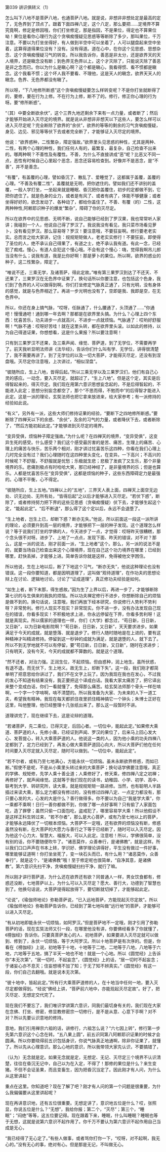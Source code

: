 第039 讲识俱转义（1）

怎么叫下八地不是菩萨八地，也通菩萨八地。就是说，非想非非想处定是最高的定了，无色界到了顶点了。跟着下面四禅八定，这个八定，那么要把……定境界不算究竟啊，修定是修因哦，你们打坐修定，那是指因，不是果位，得定也不算果位呦！果位是看你心理行为这个贪嗔痴慢疑见思惑等等断除了多少，那叫果位，千万注意。不要以为打坐坐得好，有人做到半空中可以坐着了，人可以腿盘起来空中坐着，这算得道得果位没有？没有。没有得道。道在心中，在你这个见思惑、思想杂念、这个贪嗔痴慢疑习气的转变。所以我告诉你，善恶是非太分，还是欲界天的天人境界，还是瞋念没有断；到色界无色界以上，这个才灭除了，只能说灭除了善恶是非之念而已。你以为什么是瞋心啊？这个都是瞋心，我看得惯、看不惯都是瞋念。这个我看不惯；这个坏人我不要看、不理他，这是天人的瞋念，欲界天天人的瞋念。色界、无色界都没有瞋了。

所以呀，“下八地修所断惑”这个贪嗔痴慢疑要怎么样转变呢？不是你打坐就断得了的，要修，要在行为上修。不在行为上修，断不了的。修行，修正你心理的行为呀。要“修所断惑”。

“（其）中要全断欲余伏”，这个三界九地还剩余下来有一点力量，或者断了；然后才能够开始进入灭尽定的境界。就是说从非想非非想天以下这些人，要怎么样可以进入灭尽定呢？完全断除了欲界的“余伏”，欲界的等等的剩余的习气贪嗔痴慢疑，身见、边见、邪见等等伏下去或者完全断了，才能够证入灭尽定的境界。

他说：“欲界惑种，二性繁杂，障定强故。”欲界里头见思惑的种性，尤其是两种、二性，有两个心理的种性，我们任何人有的，最繁复、最复杂，自己检查不出来的。哪两种啊？不善性及有覆性。不善，为什么不直接讲成“恶”呢？比恶又不同一点，恶性有时候自己心里起个恶念，恶念还容易检查到。好像并不是恶念，是“不善”，并不是善念。

“有覆”，有盖覆的心理，譬如昏沉了、散乱了、爱睡觉了，这都属于盖覆，盖覆的心理。“不善及有覆二性”，盖覆就是无明，把你遮住的。譬如我们还不讲别的盖覆，一般人学打坐，一坐起来就是睡眠、昏沉把你盖覆住，初步的定都做不到，它把你遮住了。就是色身的业力，或者是有风了、或者有病了，体能不够健康；或者坐得好好的，欲念发动了、各种动了，都给你盖住了。不善、有覆（的）二性，这两种种性,阿赖耶识种子的爆发“繁杂”，障碍了你的灭尽定。

所以在欲界中的见思惑、无明不断，说自己能够已经到了罗汉果，我也常常听人家讲；我碰到一个人，他说自己得了罗汉了。我说我没有看见，我只菜市场看见萝卜，没有看见罗汉。那么容易呀？罗汉！要注意哦，不要狂妄啊。修行要老老实实。总而言之给大家讲，记住：规规矩矩做人，老老实实修行！不要狂妄。即使得了圣位的人，绝不承认自己得果了，有道之士，绝不承认我有道。有此一念，已经犯了痴戒。慢心，有道人会犯这个慢心哦。不会有这个慢心：嗨，觉得我啊吊儿郎当没有什么；说我有道，我是比你好啊！那是萝卜的果位。所以啊，欲界的惑业的种子，这二性繁杂，障定了。

“唯说不还，三乘无学，及诸菩萨，得此定故。”唯有第三果罗汉到达了不还天、不还果了，三果罗汉在无色界中证果了。换句话所以你要注意，也包括这个色身，我们到了色界的人可以做得到啊。你们打坐修定气脉真正通了，只有光明，没有身体的感觉，就是与色界相近了。再进一步光明也没有了，空即是我、我即是空，在无色界中。

所以，你还在身上搞气脉，“哎呀，任脉通了，什么腰通了，头顶通了……”你通吧！慢慢通吧！通到哪一年去啊？那都是在欲界里头搞。为什么？心理上四个东西：忧喜苦乐，功夫进步一点就高兴，不进步一点就烦恼。气脉通了：哎哟好舒服啊！气脉不通：哎呀好苦哇！就在这里头转，都在欲界里头滚。以如此的修持，以为自己得道证果，你想想看，这是什么果报？所以要注意啊！

只有到三果罗汉不还果，及三乘声闻、缘觉、菩萨道，到了无学位，不需要再学了。前天我听显明法师讲《法华经》，告诉你们什么叫有学、无学位，讲得很清楚了，我不需要再讲了。到了无学位的以及一切大菩萨，才能得灭尽定，还没有到涅盘哦。灭尽定你注意哦，上次讲过，“相似涅盘”。

“彼随所应，生上八地，皆得后起。”所以三乘无学以及三果罗汉们，他们有自己心灵的感应。一动念，要入灭尽定，就超过了，“生上八地”。但是这个定，其实是后得智起来的，得灭尽定。我们现在用第六意识思想妄念起的，不是后得智起的，不能进入此定；思想分别妄念都空了，那个“不思而得，不勉而中”的后得智才能进入此定。这是一派的理论，玄奘法师也把它拿来放进来，给大家参考；有一派修持的经验如此说。

“有义”，另外有一派，这些大师们修持证果的经验，“要断下之四地修所断惑。”要断除了四禅天以下的余惑、“余伏”，及余的习气的力量，或者降伏下去，或者断除了，“然后方能初起此定。”才能够进到灭尽定的境界。

“变异受俱，烦恼种子障定强故。”为什么呢？在四禅天的境界，“变异受俱”，这变异生死的感受。什么感受？我们这个感受最厉害的是苦、痛苦，生理上的痛苦、心理上的痛苦与快乐，苦乐两个相对，刚才讲过忧喜苦乐这四种，你看在我们心理上几时完全没有过？我们心理随时在这四种里头变化，在变异。一下高兴；不高兴的时候呢？不舒服，不舒服就是忧愁；乐极就生悲；悲极了发疯了又生乐，那个非量境界的乐。悲痛到极点有时哈哈大笑，那已经神经了，是非量境界的乐；但是也算乐。人都是忧喜苦乐在“变异受俱”，这都是烦恼的种子，这些东西障碍定力是最强的。心理不平衡，心不得定。

“彼随所应，生上五地。”四禅以上的“五地”，三界天人表上面，四禅天上面空无边处、识无边处、无所有处，“皆得后起”之以后才能够进入灭尽定。“若伏下惑”，断除了，或者修持努力把下界的这些见思惑（贪嗔痴慢疑）伏下去，才能够生起这个定，“能起此定”。“后不断退”，那么得了这个定以后，永远不会退堕了。

“生上地者，岂生上已，却断下惑？断亦无失。”他说，所以前面这一段这一派所讲的理论，必须要升到高一层的境界，才能够把下一层的种子发现。这个道理怎么样说？等于说我们打坐的学佛的人，今天进步了一点，才觉得：哎呀昨天很糟糕，那个念头很不对呀。进步了、上地了一点点，发现下面、昨天的错误，对不对？那么，这是一派的说法，刚才前面一派，“生上地者”这个。那么，另一派的说法不是的，就要当场自己检查出来这个心理境界，现在自己这个功力境界在哪里；已经到哪里，赶快丢掉，才能够上进。简单告诉你就是这样，免得被他文字困住。

所以他说，生在上地以后，断了下地这个习气，“断亦无失”，他说这种理论也没有错误。这一段你要知道，都是因明道理了，这叫做“观待道理”，在作功夫的思想论辩上在讨论、逻辑地讨论。讨论了“证成道理”，真正修功夫经验是如何。

“如生上者，断下末那，得生惑故。”因为生了上界以后，再进一步了，才能够断除第七识的与生俱来的我执的烦恼。所以功夫禅定修行不进步，你想断除自己的烦恼是做不到的。换句话说，注意哦，我们再放下经本研究，你说修行人势利不势利呀？非常势利。修行人现实不现实？非常现实。你不进一步，没有办法发现自己现在的错误，你看多现实！不积极地求上进，你永远停留在下界，你看多势利呀！这就是真现实。所以儒家的道理也一样，你们《大学》都念过，“苟日新，日日新，又日新”，以为日新电影院啊？“苟日新，日日新，又日新”，天天要求进步。如果满足于今天的成就，就是堕落、就是退步了。修行人随时随地是在上进的，要有这种精神才叫精进修持。停留到这一秒钟的成就为满足，就是退堕的人，就下去了。所以不到无学地就不可以有停留，要“苟日新，日日新，又日新”，随时在求进步；只有明天，没有今天，今天的成就都不算数的。就是这个道理。

“然不还者，对治力强。正润生位，不起烦恼。但由惑种，润上地生。虽所伏惑，有退不退。而无伏下，生上地义。故无生上，却断下失”。这一段，我们刚才都简单明了把意思给你讲过了，我们不在文字上玩了。因为我现在我也在发心，不过我的发心不知道有结果没有，我正要把这个译成白话。我看大家太痛苦了，把它译出来整个变成白话，你们一看就懂了，免得那么痛苦。给玄奘法师那个骨头一样在啃啊，一个字一个字啃啊，啃不清楚的。所以我准备为大家、为未来的人下一道工夫，希望我有精神。我现在每天都抓住夜里抓住精神搞它一个钟头；朱博士正好在这里，叫他整理，他已经整理十几张纸出来了。那么这一段暂时不讲。

道理讲完了，现在继续下去，这是论辩的道理。

“若诸菩萨，先二乘位，已得灭定，后回心者。一切位中，能起此定。”如果修大乘道、菩萨道的人，先修小乘，已经证到声闻、罗汉的果位了，后来马上回心发大心、发菩提心，转入大乘菩萨道的人。他说这一类的人，因为他小乘的功夫四禅八定都到了，定力已经到了，再发心做大乘菩萨道回心向大，所以大菩萨们他在任何时间要入灭尽定就入灭尽定，随时可以做到。“一切位中，能起此定”。

“若不尔者，或有乃至七地满心，方能永伏一切烦恼。虽未永断欲界修惑，而如已断。”假使不是呢，不是从小乘里头转过来的大乘菩萨；换句话学佛要注意哦，真正的学佛、规矩修，先学人乘十善业道；人乘修好了，修天乘，修四禅八定之初禅；再修好了，就声闻缘觉。这就等于我们现在的读书，幼稚园、小学、初学、高中、联考到大学、转研究所，读大乘，就是规规矩矩一路进修。当然，也有聪明人半路插过来读大乘，那么定力都没有修过的，没有修过四禅八定、一点定力都没有，那只要心发的大，心发的大是什么？善行做得多。你不要以为自己“我是学大乘”，你一乘都不乘啊！日行一善你都做不到，你做了哪一点好事啊？只有偷了人家面包吃，造了罪孽；虽然只偷一口面包吃，盗戒犯了，哪里容易学大乘！所以他假设不是这样正科生转过来，“若不尔者”，那么是大心菩萨，或有乃至七地以上的菩萨，才能够永远降伏了一切根本烦恼。大菩萨不一定哦，还有欲界的烦恼没有断，修惑虽然没有断，在大菩萨的大愿力与善行之下等于已经断了，随时可以入灭尽定。因为他这个心力大、智慧大、福报大，可以入此定。注意啦！所以，学佛很简单，没有别的话，你不要随便吹牛了。“诸恶莫作，众善奉行，是诸佛教”，就是这样。所以我们口口声声在书本上转，学识好、佛学理论讲得好，平生没有做过一件好事，哪里能够证道啊！你打坐坐死了，变一块石头而已，有什么用？“诸恶莫作，众善奉行”，就是这个，“是诸佛教”哦！至于修定呢也很简单，“自净其意，是诸佛教”。第六意识先扫干净，贪嗔痴慢疑扫扫干净，就行了嘛。

所以刚才讲行菩萨道，为什么还在欲界还有欲？同普通人一样，男女饮食都有，修惑还没断，七地菩萨以上，为什么可以入灭尽定？愿大、善行大，功德到了智慧也到了。他换句话说，大菩萨提得起放得下，要切断就切掉了，才能够起此定。

“论说”，《瑜伽师地论》弥勒菩萨说，“已入远地菩萨，方能现起灭尽定故”。所以《瑜伽师地论》弥勒菩萨告诉你，已经到了第七地叫做“远行地”的菩萨，才能够可以进入灭尽定。

“有从初地即能永伏一切烦恼，如阿罗汉。”但是菩萨地不一定哦，刚才引用了弥勒菩萨的话，现在玄奘法师又引一段，在哪里他没有讲，你要佛经看多了你就懂了，《楞伽经》告诉你。只要真菩萨发心的人、初地菩萨，如果要进入灭尽定就可以做到、修到了，永伏一切烦恼，等于大阿罗汉。所以十地菩萨是有次序的。但是，你看在《楞伽经》上说，初地等于十地，十地等于二地，二地等于八地，八地等于六地，六地等于五地，搞了半天一地也不地！就是一个心地。所以《圆觉经》上告诉你“本无次第”，“居一切时，不起妄念”，《圆觉经》上的话，“居一切时不起妄念；于诸妄心亦不息灭；住妄想境不加了知；于无了知不辨真实。”《圆觉经》有这一段，你们自己去翻哦。就是说本无次第。

“彼十地中，皆起此定。”所有行大乘菩萨道修的人，在十地当中任何一地，要入灭尽定都做得到。“经说”佛经上讲，“菩萨前六地中，亦能现起灭尽定故”。好了，把灭尽定、无想定交代完了。

现在我们不要忘了，我们唯识学讲第六意识，同我们最切身有关的，我们现在大家在念佛、打坐、修密，修显教修密宗一切修行，是不是从意、心意下手啊？对不对？所以先要认识意地的修持。

意地，我们引用禅宗六祖的话，讲修行，六祖怎么说？“六七因上转”，修行第一步先第六意识这个心念在转。“五八果上圆”，前五识同第八阿赖耶识证果的时候才会圆满。所以你要晓得前五识包括身识，你说气脉真正地通啊，除非你证果了，就懂了。所以先从心理意识。那么心地的意识，所以我带领大家先认识，不要搞错了，

（认为）无念就是定。如果无念就是定，无想定、无记、灭尽定三个境界不认识清楚，往往在昏沉无记中，自己以为在入定，不得了！那修的果位是什么？来生变猪。不但不会证圣果，而且变畜生，因为把昏沉当定了。因此刚才有人问，为什么从这里讲起？

重点在这里。你知道吧？现在了解了吧？刚才有人问的第一个问题是很重要，为什么我偏偏要从这里讲起呢？

现在再讲意识地，还有五位很重要。无想定讲了，意识地五位是什么？哎，张照显，你说五位是什么？“无想”，我给你报；第二个，“灭尽”；第三个，“睡眠”；“闷绝”等等，这五位要记得。现在跟着下来，睡眠，什么叫睡眠？睡眠也等于无想，这就是说第六意识不起作用了。你千万不要认为第六意识不起作用自己当成是无心，

“我已经得了无心定了。”有些人做事，或者骂你打你一下，“哎呀，对不起啊，我无心的。”没有无心的事，绝对有心。但是那是无记，不叫做无心。
